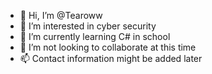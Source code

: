 - 👋 Hi, I’m @Tearoww
- 👀 I’m interested in cyber security
- 🌱 I’m currently learning C# in school
- 💞️ I’m not looking to collaborate at this time
- 📫 Contact information might be added later

<!---
Tearoww/Tearoww is a ✨ special ✨ repository because its `README.md` (this file) appears on your GitHub profile.
You can click the Preview link to take a look at your changes.
--->
